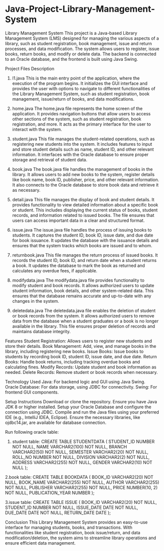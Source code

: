 # Java-Project-Library-Management-System
Library Management System
This project is a Java-based Library Management System (LMS) designed for managing the various aspects of a library, such as student registration, book management, issue and return processes, and data modification. The system allows users to register, issue books, return books, and modify or delete data. The backend is connected to an Oracle database, and the frontend is built using Java Swing.

Project Files Description
1. l1.java
This is the main entry point of the application, where the execution of the program begins. It initializes the GUI interface and provides the user with options to navigate to different functionalities of the Library Management System, such as student registration, book management, issue/return of books, and data modifications.

2. home.java
The home.java file represents the home screen of the application. It provides navigation buttons that allow users to access other sections of the system, such as student registration, book registration, and more. It acts as the primary interface for the user to interact with the system.

3. student.java
This file manages the student-related operations, such as registering new students into the system. It includes features to input and store student details such as name, student ID, and other relevant information. It interfaces with the Oracle database to ensure proper storage and retrieval of student data.

4. book.java
The book.java file handles the management of books in the library. It allows users to add new books to the system, register details like book name, book ID, publisher, price, and other relevant information. It also connects to the Oracle database to store book data and retrieve it as necessary.

5. detail.java
This file manages the display of book and student details. It provides functionality to view detailed information about a specific book or student. This includes displaying the current status of books, student records, and information related to issued books. The file ensures that users can access important data in a clear and structured format.

6. issue.java
The issue.java file handles the process of issuing books to students. It captures the student ID, book ID, issue date, and due date for book issuance. It updates the database with the issuance details and ensures that the system tracks which books are issued and to whom.

7. returnbook.java
This file manages the return process of issued books. It records the student ID, book ID, and return date when a student returns a book. It updates the database to mark the book as returned and calculates any overdue fees, if applicable.

8. modifydata.java
The modifydata.java file provides functionality to modify student and book records. It allows authorized users to update student information, book details, and other system-related data. This ensures that the database remains accurate and up-to-date with any changes in the system.

9. deletedata.java
The deletedata.java file enables the deletion of student or book records from the system. It allows authorized users to remove data from the database when a student graduates or a book is no longer available in the library. This file ensures proper deletion of records and maintains database integrity.

Features
Student Registration: Allows users to register new students and store their details.
Book Management: Add, view, and manage books in the library, including registering new books.
Issue Books: Issue books to students by recording book ID, student ID, issue date, and due date.
Return Books: Handle book returns, including tracking overdue books and calculating fines.
Modify Records: Update student and book information as needed.
Delete Records: Remove student or book records when necessary.

Technology Used
Java: For backend logic and GUI using Java Swing.
Oracle Database: For data storage, using JDBC for connectivity.
Swing: For frontend GUI components.

Setup Instructions
Download or clone the repository.
Ensure you have Java JDK 8 or higher installed.
Setup your Oracle Database and configure the connection using JDBC.
Compile and run the Java files using your preferred IDE (e.g., IntelliJ IDEA, Eclipse).
Ensure the necessary libraries, like ojdbc14.jar, are available for database connection.


Run following oracle table:
1. student table:
   CREATE TABLE STUDENTDATA (
    STUDENT_ID NUMBER NOT NULL,
    NAME VARCHAR2(100) NOT NULL,
    BRANCH VARCHAR2(50) NOT NULL,
    SEMESTER VARCHAR2(20) NOT NULL,
    ROLL_NO NUMBER NOT NULL,
    DIVISION VARCHAR2(2) NOT NULL,
    ADDRESS VARCHAR2(255) NOT NULL,
    GENDER VARCHAR2(10) NOT NULL
);

2.book table:
CREATE TABLE BOOKDATA (
    BOOK_ID VARCHAR2(20) NOT NULL,
    BOOK_NAME VARCHAR2(255) NOT NULL,
    AUTHOR VARCHAR2(255) NOT NULL,
    PUBLISHER VARCHAR2(255) NOT NULL,
    PRICE NUMBER(10, 2) NOT NULL,
    PUBLICATION_YEAR NUMBER
); 

3.issue table:
CREATE TABLE ISSUE (
    BOOK_ID VARCHAR2(20) NOT NULL,
    STUDENT_ID NUMBER NOT NULL,
    ISSUE_DATE DATE NOT NULL,
    DUE_DATE DATE NOT NULL,
    RETURN_DATE DATE
);   


Conclusion
This Library Management System provides an easy-to-use interface for managing students, books, and transactions. With functionalities like student registration, book issue/return, and data modification/deletion, the system aims to streamline library operations and ensure efficient data management.
